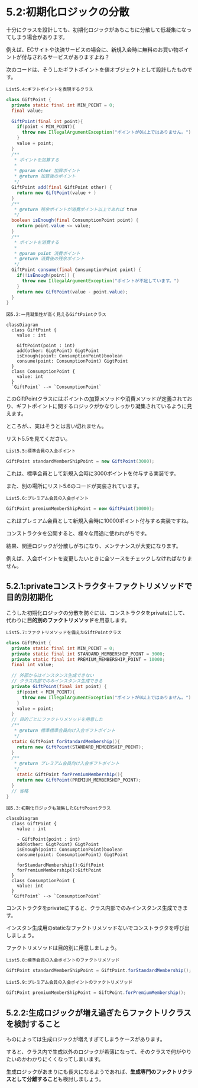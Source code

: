 # 5.2:初期化ロジックの分散

十分にクラスを設計しても、初期化ロジックがあちこちに分散して低凝集になってしまう場合があります。

例えば、ECサイトや決済サービスの場合に、新規入会時に無料のお買い物ポイントが付与されるサービスがありますよね？

次のコードは、そうしたギフトポイントを値オブジェクトとして設計したものです。

`List5.4:ギフトポイントを表現するクラス`

```java
class GiftPoint {
  private static final int MIN_POINT = 0;
  final value;

  GiftPoint(final int point){
    if(point < MIN_POINT){
      throw new IllegalArgumentException("ポイントが0以上ではありません。")
    }
    value = point;
  }
  /**
   * ポイントを加算する
   * 
   * @param other 加算ポイント
   * @return 加算後のポイント
   */
  GiftPoint add(final GiftPoint other) {
    return new GiftPoint(value + )
  }
  /**
   * @return 残余ポイントが消費ポイント以上であれば true
   */
  boolean isEnough(final ConsumptionPoint point) {
    return point.value <= value;
  }
  /**
   * ポイントを消費する
   * 
   * @param point 消費ポイント
   * @return 消費後の残余ポイント
   */
  GiftPoint consume(final ConsumptionPoint point) {
    if(!isEnough(point)) {
      throw new IllegalArgumentException("ポイントが不足しています。")
    }
    return new GiftPoint(value - point.value);
  }
}

```

`図5.2:一見凝集性が高く見えるGiftPointクラス`

```mermaid
classDiagram
  class GiftPoint {
    value : int

    GiftPoint(point : int)
    add(other: GigtPoint) GigtPoint
    isEnough(point: ConsumptionPoint)boolean
    consume(point: ConsumptionPoint) GigtPoint
  }
  class ConsumptionPoint {
    value: int
  }
  `GiftPoint` --> `ConsumptionPoint`
```

このGiftPointクラスにはポイントの加算メソッドや消費メソッドが定義されており、ギフトポイントに関するロジックがかなりしっかり凝集されているように見えます。

ところが、、実はそうとは言い切れません。

リスト5.5を見てください。

`List5.5:標準会員の入会ポイント`

```java
GiftPoint standardMemberShipPoint = new GiftPoint(3000);
```

これは、標準会員として新規入会時に3000ポイントを付与する実装です。

また、別の場所にリスト5.6のコードが実装されています。

`List5.6:プレミアム会員の入会ポイント`

```java
GiftPoint premiumMemberShipPoint = new GiftPoint(10000);
```

これはプレミアム会員として新規入会時に10000ポイント付与する実装ですね。

コンストラクタを公開すると、様々な用途に使われがちです。

結果、関連ロジックが分散しがちになり、メンテナンスが大変になります。

例えば、入会ポイントを変更したいときに全ソースをチェックしなければなりません。


## 5.2.1:privateコンストラクタ＋ファクトリメソッドで目的別初期化

こうした初期化ロジックの分散を防ぐには、コンストラクタをprivateにして、代わりに**目的別のファクトリメソッド**を用意します。

`List5.7:ファクトリメソッドを備えたGiftPointクラス`

```java
class GiftPoint {
  private static final int MIN_POINT = 0;
  private static final int STANDARD_MEMBERSHIP_POINT = 3000;
  private static final int PREMIUM_MEMBERSHIP_POINT = 10000;
  final int value;

  // 外部からはインスタンス生成できない
  // クラス内部でのみインスタンス生成できる
  private GiftPoint(final int point) {
    if(point < MIN_POINT){
      throw new IllegalArgumentException("ポイントが0以上ではありません。")
    }
    value = point;
  }
  // 目的ごとにファクトリメソッドを用意した
  /**
   * @return 標準標準会員向け入会ギフトポイント
   */
  static GiftPoint forStandardMembership(){
    return new GiftPoint(STANDARD_MEMBERSHIP_POINT);
  }
  /**
   * @return プレミアム会員向け入会ギフトポイント
   */
    static GiftPoint forPremiumMembership(){
    return new GiftPoint(PREMIUM_MEMBERSHIP_POINT);
  }
  // 省略
}
```

`図5.3:初期化ロジックも凝集したGiftPointクラス`

```mermaid
classDiagram
  class GiftPoint {
    value : int

    - GiftPoint(point : int)
    add(other: GigtPoint) GigtPoint
    isEnough(point: ConsumptionPoint)boolean
    consume(point: ConsumptionPoint) GigtPoint

    forStandardMembership():GiftPoint
    forPremiumMembership():GiftPoint
  }
  class ConsumptionPoint {
    value: int
  }
  `GiftPoint` --> `ConsumptionPoint`
```

コンストラクタをprivateにすると、クラス内部でのみインスタンス生成できます。

インスタン生成用のstaticなファクトリメソッドないでコンストラクタを呼び出しましょう。

ファクトリメソッドは目的別に用意しましょう。

`List5.8:標準会員の入会ポイントのファクトリメソッド`

```java
GiftPoint standardMemberShipPoint = GiftPoint.forStandardMembership();
```

`List5.9:プレミアム会員の入会ポイントのファクトリメソッド`

```java
GiftPoint premiumMemberShipPoint = GiftPoint.forPremiumMembership();
```

## 5.2.2:生成ロジックが増え過ぎたらファクトリクラスを検討すること

ものによっては生成ロジックが増えすぎてしまうケースがあります。

すると、クラス内で生成以外のロジックが希薄になって、そのクラスで何がやりたいのかわかりにくくなってしまいます。

生成ロジックがあまりにも長大になるようであれば、**生成専門のファクトリクラスとして分離すること**も検討しましょう。
